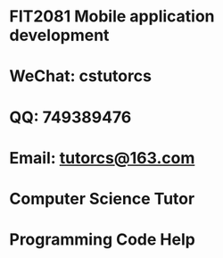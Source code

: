 # FIT2081 Mobile application development

# WeChat: cstutorcs

# QQ: 749389476

# Email: tutorcs@163.com

# Computer Science Tutor

# Programming Code Help
